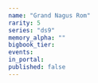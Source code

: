 ```yaml
---
name: "Grand Nagus Rom"
rarity: 5
series: "ds9"
memory_alpha: ""
bigbook_tier:
events:
in_portal:
published: false
---
```

